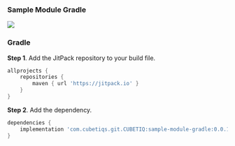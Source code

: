 ### Sample Module Gradle

[![](https://jitpack.io/v/com.cubetiqs.git.CUBETIQ/sample-module-gradle.svg)](https://jitpack.io/#com.cubetiqs.git.CUBETIQ/sample-module-gradle)

### Gradle
<b>Step 1</b>. Add the JitPack repository to your build file.
```groovy
allprojects {
    repositories {
        maven { url 'https://jitpack.io' }
    }
}
```
<b>Step 2</b>. Add the dependency.
```groovy
dependencies {
    implementation 'com.cubetiqs.git.CUBETIQ:sample-module-gradle:0.0.1-SNAPSHOT'
}
```